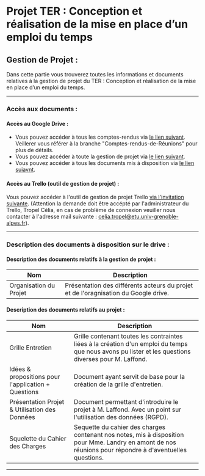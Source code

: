 # Projet TER : Conception et réalisation de la mise en place d’un emploi du temps

## Gestion de Projet : 
Dans cette partie vous trouverez toutes les informations et documents relatives à la gestion de projet du TER : Conception et réalisation de la mise en place d’un emploi du temps.

---
### Accès aux documents : 

#### Accès au Google Drive : 
- Vous pouvez accéder à tous les comptes-rendus via [le lien suivant](https://drive.google.com/drive/folders/14-HWxcOXcnJf5WjjvTNWQ2tMvVvIMdCz?usp=sharing). Veillerer vous référer à la branche "Comptes-rendus-de-Réunions" pour plus de détails.
- Vous pouvez accéder à toute la gestion de projet via [le lien suivant](https://drive.google.com/drive/folders/189bBvaXNsyEjTNG3iaVXO0WQ8KaDxHea?usp=sharing).
- Vous pouvez accéder à tous les documents mis à disposition via [le lien suiavnt](https://drive.google.com/drive/folders/1A3VCdZdZZUSmMKo5c7HoZu2C7Ld2FmUB?usp=sharing).

#### Accès au Trello (outil de gestion de projet) : 
Vous pouvez accéder à l'outil de gestion de projet Trello [via l'invitation suivante](https://trello.com/invite/b/6718f9e1feb58c144f2da44b/ATTIe87930ff516125d7c3939c526abd151953855765/m1-miashs-ic-ter-edt). (Attention la demande doit être accépté par l'administrateur du Trello, Tropel Célia, en cas de problème de connexion veuiller nous contacter à l'adresse mail suivante :  celia.tropel@etu.univ-grenoble-alpes.fr).

---

### Description des documents à disposition sur le drive : 

#### Description des documents relatifs à la gestion de projet : 
| Nom                       | Description    | 
|---------------------------|----------------|
| Organisation du Projet    | Présentation des différents acteurs du projet et de l'oragnisation du Google drive.  | 

#### Description des documents relatifs au projet : 
| Nom                                                | Description    | 
|----------------------------------------------------|----------------|
| Grille Entretien                                   | Grille contenant toutes les contraintes liées à la création d'un emploi du temps que nous avons pu lister et les questions diverses pour M. Laffond. | 
|Idées & propositions pour l'application + Questions | Document ayant servit de base pour la création de la grille d'entretien. |
|Présentation Projet & Utilisation des Données       | Document permettant d'introduire le projet à M. Laffond. Avec un point sur l'utilisation des données (RGPD). |
|Squelette du Cahier des Charges                     | Sequette du cahier des charges contenant nos notes, mis à disposition pour Mme. Landry en amont de nos réunions pour répondre à d'aventuelles questions. |

---




